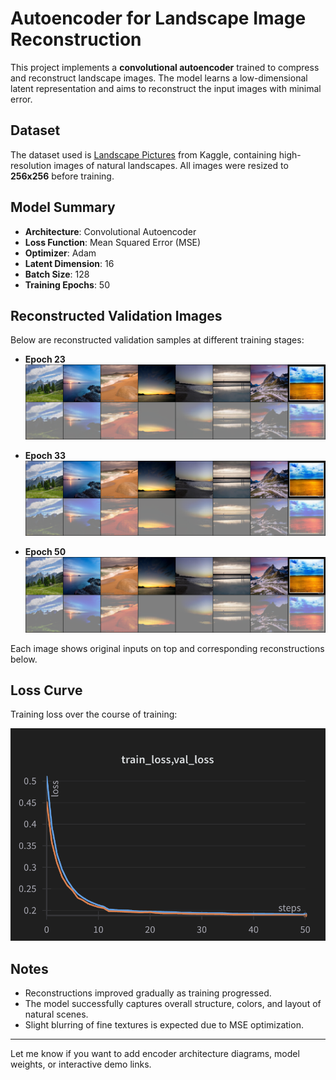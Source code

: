 # Autoencoder for Landscape Image Reconstruction

This project implements a **convolutional autoencoder** trained to compress and reconstruct landscape images. The model learns a low-dimensional latent representation and aims to reconstruct the input images with minimal error.

## Dataset

The dataset used is [Landscape Pictures](https://www.kaggle.com/datasets/arnaud58/landscape-pictures) from Kaggle, containing high-resolution images of natural landscapes. All images were resized to **256x256** before training.

## Model Summary

- **Architecture**: Convolutional Autoencoder
- **Loss Function**: Mean Squared Error (MSE)
- **Optimizer**: Adam
- **Latent Dimension**: 16
- **Batch Size**: 128
- **Training Epochs**: 50

## Reconstructed Validation Images

Below are reconstructed validation samples at different training stages:

- **Epoch 23**  
  ![](epoch23.png)

- **Epoch 33**  
  ![](epoch33.png)

- **Epoch 50**  
  ![](epoch50.png)

Each image shows original inputs on top and corresponding reconstructions below.

## Loss Curve

Training loss over the course of training:

![](loss.png)

## Notes

- Reconstructions improved gradually as training progressed.
- The model successfully captures overall structure, colors, and layout of natural scenes.
- Slight blurring of fine textures is expected due to MSE optimization.

---

Let me know if you want to add encoder architecture diagrams, model weights, or interactive demo links.
